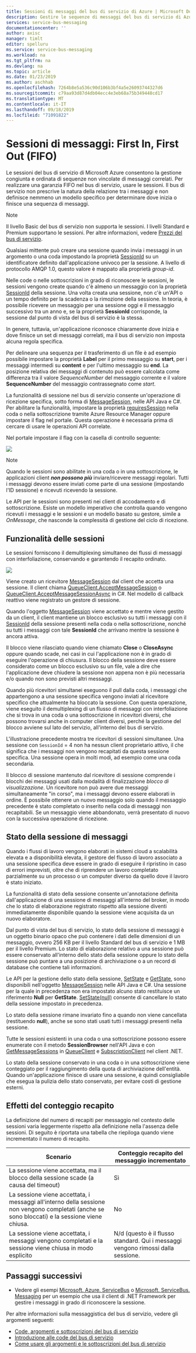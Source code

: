 ```yaml
---
title: Sessioni di messaggi del bus di servizio di Azure | Microsoft Docs
description: Gestire le sequenze di messaggi del bus di servizio di Azure con le sessioni.
services: service-bus-messaging
documentationcenter: ''
author: axisc
manager: timlt
editor: spelluru
ms.service: service-bus-messaging
ms.workload: na
ms.tgt_pltfrm: na
ms.devlang: na
ms.topic: article
ms.date: 01/23/2019
ms.author: aschhab
ms.openlocfilehash: 7264b8e5a536c90d106b3bf4a5e26093744327d6
ms.sourcegitcommit: c79aa93d87d4db04ecc4e3eb68a75b349448cd17
ms.translationtype: MT
ms.contentlocale: it-IT
ms.lasthandoff: 09/18/2019
ms.locfileid: "71091822"
---
```

# <a name="message-sessions-first-in-first-out-fifo"></a>Sessioni di messaggi: First In, First Out (FIFO) 

Le sessioni del bus di servizio di Microsoft Azure consentono la gestione congiunta e ordinata di sequenze non vincolate di messaggi correlati. Per realizzare una garanzia FIFO nel bus di servizio, usare le sessioni. Il bus di servizio non prescrive la natura della relazione tra i messaggi e non definisce nemmeno un modello specifico per determinare dove inizia o finisce una sequenza di messaggi.

> [!NOTE]
> Il livello Basic del bus di servizio non supporta le sessioni. I livelli Standard e Premium supportano le sessioni. Per altre informazioni, vedere [Prezzi del bus di servizio](https://azure.microsoft.com/pricing/details/service-bus/).

Qualsiasi mittente può creare una sessione quando invia i messaggi in un argomento o una coda impostando la proprietà [SessionId](/dotnet/api/microsoft.azure.servicebus.message.sessionid#Microsoft_Azure_ServiceBus_Message_SessionId) su un identificatore definito dall'applicazione univoco per la sessione. A livello di protocollo AMQP 1.0, questo valore è mappato alla proprietà *group-id*.

Nelle code o nelle sottoscrizioni in grado di riconoscere le sessioni, le sessioni vengono create quando c'è almeno un messaggio con la proprietà [SessionId](/dotnet/api/microsoft.azure.servicebus.message.sessionid#Microsoft_Azure_ServiceBus_Message_SessionId) della sessione. Una volta creata una sessione, non c'è un'API o un tempo definito per la scadenza o la rimozione della sessione. In teoria, è possibile ricevere un messaggio per una sessione oggi e il messaggio successivo tra un anno e, se la proprietà **SessionId** corrisponde, la sessione dal punto di vista del bus di servizio è la stessa.

In genere, tuttavia, un'applicazione riconosce chiaramente dove inizia e dove finisce un set di messaggi correlati, ma il bus di servizio non imposta alcuna regola specifica.

Per delineare una sequenza per il trasferimento di un file è ad esempio possibile impostare la proprietà **Label** per il primo messaggio su **start**, per i messaggi intermedi su **content** e per l'ultimo messaggio su **end**. La posizione relativa dei messaggi di contenuto può essere calcolata come differenza tra il valore *SequenceNumber* del messaggio corrente e il valore **SequenceNumber** del messaggio contrassegnato come *start*.

La funzionalità di sessione nel bus di servizio consente un'operazione di ricezione specifica, sotto forma di [MessageSession](/dotnet/api/microsoft.servicebus.messaging.messagesession), nelle API Java e C#. Per abilitare la funzionalità, impostare la proprietà [requiresSession](/azure/templates/microsoft.servicebus/namespaces/queues#property-values) nella coda o nella sottoscrizione tramite Azure Resource Manager oppure impostare il flag nel portale. Questa operazione è necessaria prima di cercare di usare le operazioni API correlate.

Nel portale impostare il flag con la casella di controllo seguente:

![][2]

> [!NOTE]
> Quando le sessioni sono abilitate in una coda o in una sottoscrizione, le applicazioni client ***non possono più*** inviare/ricevere messaggi regolari. Tutti i messaggi devono essere inviati come parte di una sessione (impostando l'ID sessione) e ricevuti ricevendo la sessione.

Le API per le sessioni sono presenti nei client di accodamento e di sottoscrizione. Esiste un modello imperativo che controlla quando vengono ricevuti i messaggi e le sessioni e un modello basato su gestore, simile a *OnMessage*, che nasconde la complessità di gestione del ciclo di ricezione.

## <a name="session-features"></a>Funzionalità delle sessioni

Le sessioni forniscono il demultiplexing simultaneo dei flussi di messaggi con interfoliazione, conservando e garantendo il recapito ordinato.

![][1]

Viene creato un ricevitore [MessageSession](/dotnet/api/microsoft.servicebus.messaging.messagesession) dal client che accetta una sessione. Il client chiama [QueueClient.AcceptMessageSession](/dotnet/api/microsoft.servicebus.messaging.queueclient.acceptmessagesession#Microsoft_ServiceBus_Messaging_QueueClient_AcceptMessageSession) o [QueueClient.AcceptMessageSessionAsync](/dotnet/api/microsoft.servicebus.messaging.queueclient.acceptmessagesessionasync#Microsoft_ServiceBus_Messaging_QueueClient_AcceptMessageSessionAsync) in C#. Nel modello di callback reattivo viene registrato un gestore di sessione.

Quando l'oggetto [MessageSession](/dotnet/api/microsoft.servicebus.messaging.messagesession) viene accettato e mentre viene gestito da un client, il client mantiene un blocco esclusivo su tutti i messaggi con il [SessionId](/dotnet/api/microsoft.servicebus.messaging.messagesession.sessionid#Microsoft_ServiceBus_Messaging_MessageSession_SessionId) della sessione presenti nella coda o nella sottoscrizione, nonché su tutti i messaggi con tale **SessionId** che arrivano mentre la sessione è ancora attiva.

Il blocco viene rilasciato quando viene chiamato **Close** o **CloseAsync** oppure quando scade, nei casi in cui l'applicazione non è in grado di eseguire l'operazione di chiusura. Il blocco della sessione deve essere considerato come un blocco esclusivo su un file, vale a dire che l'applicazione deve chiudere la sessione non appena non è più necessaria e/o quando non sono previsti altri messaggi.

Quando più ricevitori simultanei eseguono il pull dalla coda, i messaggi che appartengono a una sessione specifica vengono inviati al ricevitore specifico che attualmente ha bloccato la sessione. Con questa operazione, viene eseguito il demultiplexing di un flusso di messaggi con interfoliazione che si trova in una coda o una sottoscrizione in ricevitori diversi, che possono trovarsi anche in computer client diversi, perché la gestione del blocco avviene sul lato del servizio, all'interno del bus di servizio.

L'illustrazione precedente mostra tre ricevitori di sessioni simultanee. Una sessione con `SessionId` = 4 non ha nessun client proprietario attivo, il che significa che i messaggi non vengono recapitati da questa sessione specifica. Una sessione opera in molti modi, ad esempio come una coda secondaria.

Il blocco di sessione mantenuto dal ricevitore di sessione comprende i blocchi dei messaggi usati dalla modalità di finalizzazione *blocco di visualizzazione*. Un ricevitore non può avere due messaggi simultaneamente "in corso", ma i messaggi devono essere elaborati in ordine. È possibile ottenere un nuovo messaggio solo quando il messaggio precedente è stato completato o inserito nella coda di messaggi non recapitabili. Se un messaggio viene abbandonato, verrà presentato di nuovo con la successiva operazione di ricezione.

## <a name="message-session-state"></a>Stato della sessione di messaggi

Quando i flussi di lavoro vengono elaborati in sistemi cloud a scalabilità elevata e a disponibilità elevata, il gestore del flusso di lavoro associato a una sessione specifica deve essere in grado di eseguire il ripristino in caso di errori imprevisti, oltre che di riprendere un lavoro completato parzialmente su un processo o un computer diverso da quello dove il lavoro è stato iniziato.

La funzionalità di stato della sessione consente un'annotazione definita dall'applicazione di una sessione di messaggi all'interno del broker, in modo che lo stato di elaborazione registrato rispetto alla sessione diventi immediatamente disponibile quando la sessione viene acquisita da un nuovo elaboratore.

Dal punto di vista del bus di servizio, lo stato della sessione di messaggi è un oggetto binario opaco che può contenere i dati delle dimensioni di un messaggio, ovvero 256 KB per il livello Standard del bus di servizio e 1 MB per il livello Premium. Lo stato di elaborazione relativo a una sessione può essere conservato all'interno dello stato della sessione oppure lo stato della sessione può puntare a una posizione di archiviazione o a un record di database che contiene tali informazioni.

Le API per la gestione dello stato della sessione, [SetState](/dotnet/api/microsoft.servicebus.messaging.messagesession.setstate#Microsoft_ServiceBus_Messaging_MessageSession_SetState_System_IO_Stream_) e [GetState](/dotnet/api/microsoft.servicebus.messaging.messagesession.getstate#Microsoft_ServiceBus_Messaging_MessageSession_GetState), sono disponibili nell'oggetto [MessageSession](/dotnet/api/microsoft.servicebus.messaging.messagesession) nelle API Java e C#. Una sessione per la quale in precedenza non era impostato alcuno stato restituisce un riferimento **Null** per **GetState**. [SetState(null)](/dotnet/api/microsoft.servicebus.messaging.messagesession.setstate#Microsoft_ServiceBus_Messaging_MessageSession_SetState_System_IO_Stream_) consente di cancellare lo stato della sessione impostato in precedenza.

Lo stato della sessione rimane invariato fino a quando non viene cancellata (restituendo **null**), anche se sono stati usati tutti i messaggi presenti nella sessione.

Tutte le sessioni esistenti in una coda o una sottoscrizione possono essere enumerate con il metodo **SessionBrowser** nell'API Java e con [GetMessageSessions](/dotnet/api/microsoft.servicebus.messaging.queueclient.getmessagesessions#Microsoft_ServiceBus_Messaging_QueueClient_GetMessageSessions) in [QueueClient](/dotnet/api/microsoft.azure.servicebus.queueclient) e [SubscriptionClient](/dotnet/api/microsoft.azure.servicebus.subscriptionclient) nel client .NET.

Lo stato della sessione conservato in una coda o in una sottoscrizione viene conteggiato per il raggiungimento della quota di archiviazione dell'entità. Quando un'applicazione finisce di usare una sessione, è quindi consigliabile che esegua la pulizia dello stato conservato, per evitare costi di gestione esterni.

## <a name="impact-of-delivery-count"></a>Effetti del conteggio recapito

La definizione del numero di recapiti per messaggio nel contesto delle sessioni varia leggermente rispetto alla definizione nella l'assenza delle sessioni. Di seguito è riportata una tabella che riepiloga quando viene incrementato il numero di recapito.

| Scenario | Conteggio recapito del messaggio incrementato |
|----------|---------------------------------------------|
| La sessione viene accettata, ma il blocco della sessione scade (a causa del timeout) | Sì |
| La sessione viene accettata, i messaggi all'interno della sessione non vengono completati (anche se sono bloccati) e la sessione viene chiusa. | No |
| La sessione viene accettata, i messaggi vengono completati e la sessione viene chiusa in modo esplicito | N/d (questo è il flusso standard. Qui i messaggi vengono rimossi dalla sessione. |

## <a name="next-steps"></a>Passaggi successivi

- Vedere gli esempi [Microsoft. Azure. ServiceBus](https://github.com/Azure/azure-service-bus/tree/master/samples/DotNet/Microsoft.Azure.ServiceBus/Sessions) o [Microsoft. ServiceBus. Messaging](https://github.com/Azure/azure-service-bus/tree/master/samples/DotNet/Microsoft.ServiceBus.Messaging/Sessions) per un esempio che usa il client di .NET Framework per gestire i messaggi in grado di riconoscere la sessione. 

Per altre informazioni sulla messaggistica del bus di servizio, vedere gli argomenti seguenti:

* [Code, argomenti e sottoscrizioni del bus di servizio](service-bus-queues-topics-subscriptions.md)
* [Introduzione alle code del bus di servizio](service-bus-dotnet-get-started-with-queues.md)
* [Come usare gli argomenti e le sottoscrizioni del bus di servizio](service-bus-dotnet-how-to-use-topics-subscriptions.md)

[1]: ./media/message-sessions/sessions.png
[2]: ./media/message-sessions/queue-sessions.png
